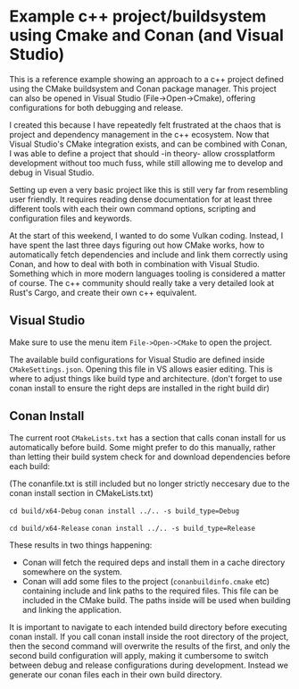 
# Example c++ project/buildsystem using Cmake and Conan (and Visual Studio)

This is a reference example showing an approach to a c++ project defined using the CMake buildsystem and Conan package manager. This project can also be opened in Visual Studio (File->Open->Cmake), offering configurations for both debugging and release.

I created this because I have repeatedly felt frustrated at the chaos that is project and dependency management in the c++ ecosystem. Now that Visual Studio's CMake integration exists, and can be combined with Conan, I was able to define a project that should -in theory- allow crossplatform development without too much fuss, while still allowing me to develop and debug in Visual Studio.

Setting up even a very basic project like this is still very far from resembling user friendly. It requires reading dense documentation for at least three different tools with each their own command options, scripting and configuration files and keywords. 

At the start of this weekend, I wanted to do some Vulkan coding. Instead, I have spent the last three days figuring out how CMake works, how to automatically fetch dependencies and include and link them correctly using Conan, and how to deal with both in combination with Visual Studio. Something which in more modern languages tooling is considered a matter of course. The c++ community should really take a very detailed look at Rust's Cargo, and create their own c++ equivalent.

## Visual Studio
Make sure to use the menu item `File->Open->CMake` to open the project.

The available build configurations for Visual Studio are defined inside `CMakeSettings.json`. Opening this file in VS allows easier editing. This is where to adjust things like build type and architecture. (don't forget to use conan install to ensure the right deps are installed in the right build dir)

## Conan Install
The current root `CMakeLists.txt` has a section that calls conan install for us automatically before build. 
Some might prefer to do this manually, rather than letting their build system check for and download dependencies before each build:

(The conanfile.txt is still included but no longer strictly neccesary due to the conan install section in CMakeLists.txt)

`cd build/x64-Debug`
`conan install ../.. -s build_type=Debug`

`cd build/x64-Release`
`conan install ../.. -s build_type=Release`

These results in two things happening:
* Conan will fetch the required deps and install them in a cache directory somewhere on the system.
* Conan will add some files to the project (`conanbuildinfo.cmake` etc) containing include and link paths to the required files. This file can be included in the CMake build. The paths inside will be used when building and linking the application.

It is important to navigate to each intended build directory before executing conan install. If you call conan install inside the root directory of the project, then the second command will overwrite the results of the first, and only the second build configuration will apply, making it cumbersome to switch between debug and release configurations during development.
Instead we generate our conan files each in their own build directory.
